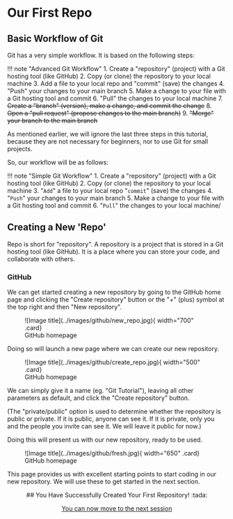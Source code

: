 # Our First Repo

## Basic Workflow of Git

Git has a very simple workflow. It is based on the following steps:

!!! note "Advanced Git Workflow"
    1. Create a "repository" (project) with a Git hosting tool (like GitHub)
    2. Copy (or clone) the repository to your local machine
    3. Add a file to your local repo and "commit" (save) the changes
    4. "Push" your changes to your main branch
    5. Make a change to your file with a Git hosting tool and commit
    6. "Pull" the changes to your local machine
    7. ~~Create a "branch" (version), make a change, and commit the change~~
    8. ~~Open a "pull request" (propose changes to the main branch)~~
    9. ~~"Merge" your branch to the main branch~~

As mentioned earlier, we will ignore the last three steps in this tutorial, because they are not necessary for beginners, nor to use Git for small projects.

So, our workflow will be as follows:

!!! note "Simple Git Workflow"
    1. Create a "repository" (project) with a Git hosting tool (like GitHub)
    2. Copy (or clone) the repository to your local machine
    3. "`Add`" a file to your local repo "`commit`" (save) the changes
    4. "`Push`" your changes to your main branch
    5. Make a change to your file with a Git hosting tool and commit
    6. "`Pull`" the changes to your local machine/

## Creating a New 'Repo'

Repo is short for "repository". A repository is a project that is stored in a Git hosting tool (like GitHub). It is a place where you can store your code, and collaborate with others.

### GitHub

We can get started creating a new repository by going to the GitHub home page and clicking the "Create repository" button or the "_+_" (plus) symbol at the top right and then "New repository".

<figure markdown>
![Image title](../images/github/new_repo.jpg){ width="700" .card}
<figcaption>GitHub homepage</figcaption>
</figure>

Doing so will launch a new page where we can create our new repository.

<figure markdown>
![Image title](../images/github/create_repo.jpg){ width="500" .card}
<figcaption>GitHub homepage</figcaption>
</figure>

We can simply give it a name (eg. "Git Tutorial"), leaving all other parameters as default, and click the "Create repository" button.

(The "private/public" option is used to determine whether the repository is public or private. If it is public, anyone can see it. If it is private, only you and the people you invite can see it. We will leave it public for now.)

Doing this will present us with our new repository, ready to be used.

<figure markdown>
![Image title](../images/github/fresh.jpg){ width="650" .card}
<figcaption>GitHub homepage</figcaption>
</figure>

This page provides us with excellent starting points to start coding in our new repository. We will use these to get started in the next section.

<center>
## You Have Successfully Created Your First Repository! :tada:

[You can now move to the next session](stage_4.md)
</center>
